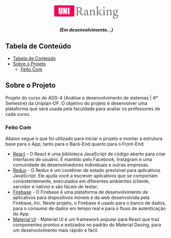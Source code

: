 <!-- PROJECT LOGO -->
<br />
<p align="center">
  <div align="center">
    <img src="./src/assets/img/uniranking.png" width="200px" />
  </div>
  <h5 align="center">(Em desenvolvimento...)</h5>
</p>

<!-- TABLE OF CONTENTS -->

## Tabela de Conteúdo

- [Tabela de Conteúdo](#tabela-de-conte%C3%BAdo)
- [Sobre o Projeto](#sobre-o-projeto)
  - [Feito Com](#feito-com)

<!-- ABOUT THE PROJECT -->

## Sobre o Projeto

Projeto do curso de ADS-4 (Análise e desenvolvimento de sistemas | 4º Semestre) da Uniplan-DF. O objetivo do projeto é desenvolver uma plataforma que será usada pela faculdade para avaliar os professores de cada curso.

### Feito Com

Abaixo segue o que foi utilizado para iniciar o projeto e montar a estrutura base para o App, tanto para o Back-End quanto para o Front-End:

- [React](https://reactjs.org/) - O React é uma biblioteca JavaScript de código aberto para criar interfaces de usuário. É mantido pelo Facebook, Instagram e uma comunidade de desenvolvedores individuais e outras empresas.
- [Redux](https://redux.js.org/) - O Redux é um contêiner de estado previsível para aplicativos JavaScript. Ele ajuda você a escrever aplicativos que se comportam consistentemente, executados em diferentes ambientes (cliente, servidor e nativo) e são fáceis de testar;
- [Firebase](https://redux.js.org/) - O Firebase é uma plataforma de desenvolvimento de aplicativos para dispositivos móveis e da web desenvolvida pela Firebase, Inc. Neste projeto, o Firebase é usado para o banco de dados, para o consumo de dados em tempo real e para o fluxo de autenticação do App.
- [Material UI](https://material-ui.com/) - Material UI é um framework popular para React que traz componentes prontos e estizados no padrão do Material Desing, para um desenvolvimento mais rápido e fácil.